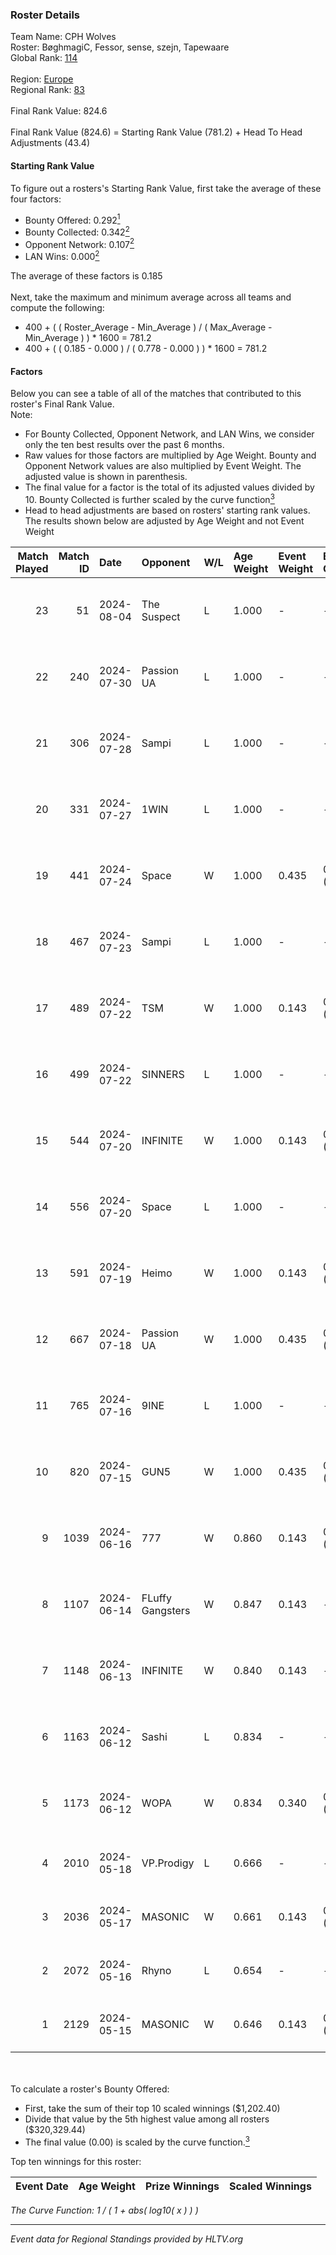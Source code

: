 ### Roster Details<br />
Team Name: CPH Wolves<br />
Roster: BøghmagiC, Fessor, sense, szejn, Tapewaare<br />
Global Rank: [114](../standings_global.md)<br />
<br />
Region: [Europe]( ../standings_europe.md)<br />
Regional Rank: [83]( ../standings_europe.md)<br />
<br />
Final Rank Value:  824.6<br />
<br />
Final Rank Value (824.6) = Starting Rank Value (781.2) + Head To Head Adjustments (43.4)<br />

#### Starting Rank Value<br />
To figure out a rosters's Starting Rank Value, first take the average of these four factors:<br />
- Bounty Offered: 0.292[<sup>1</sup>](#table2)
- Bounty Collected: 0.342[<sup>2</sup>](#table1)
- Opponent Network: 0.107[<sup>2</sup>](#table1)
- LAN Wins: 0.000[<sup>2</sup>](#table1)

The average of these factors is 0.185<br />
<br />
Next, take the maximum and minimum average across all teams and compute the following:<br />
- 400 + ( ( Roster_Average - Min_Average ) / ( Max_Average - Min_Average ) ) * 1600 = 781.2
- 400 + ( ( 0.185 - 0.000 ) / ( 0.778 - 0.000 ) ) * 1600 = 781.2


#### Factors<br />
Below you can see a table of all of the matches that contributed to this roster's Final Rank Value.<br />
Note:<br />

- For Bounty Collected, Opponent Network, and LAN Wins, we consider only the ten best results over the past 6 months.
- Raw values for those factors are multiplied by Age Weight. Bounty and Opponent Network values are also multiplied by Event Weight. The adjusted value is shown in parenthesis.
- The final value for a factor is the total of its adjusted values divided by 10. Bounty Collected is further scaled by the curve function[<sup>3</sup>](#curveFunction)
- Head to head adjustments are based on rosters' starting rank values. The results shown below are adjusted by Age Weight and not Event Weight
<span id="table1"></span><br />


| Match Played | Match ID | Date       | Opponent         | W/L | Age Weight | Event Weight | Bounty Collected | Opponent Network | LAN Wins  | H2H Adj. | Roster                                      |
| -: | -: | :- | :- | :- | :- | :- | :- | :- | :- | -: | :- |
|           23 |       51 | 2024-08-04 | The Suspect      | L   | 1.000      | -            | -                | -                | -         |   -14.00 | BøghmagiC, Fessor, sense, szejn, Tapewaare  |
|           22 |      240 | 2024-07-30 | Passion UA       | L   | 1.000      | -            | -                | -                | -         |    -6.21 | BøghmagiC, Fessor, sense, szejn, Tapewaare  |
|           21 |      306 | 2024-07-28 | Sampi            | L   | 1.000      | -            | -                | -                | -         |   -12.81 | BøghmagiC, Fessor, sense, szejn, Tapewaare  |
|           20 |      331 | 2024-07-27 | 1WIN             | L   | 1.000      | -            | -                | -                | -         |   -10.28 | BøghmagiC, Fessor, sense, szejn, Tapewaare  |
|           19 |      441 | 2024-07-24 | Space            | W   | 1.000      | 0.435        | 0.006 (0.003)    | 0.429 (0.187)    | 0 (0.000) |    18.40 | BøghmagiC, Fessor, sense, szejn, Tapewaare  |
|           18 |      467 | 2024-07-23 | Sampi            | L   | 1.000      | -            | -                | -                | -         |   -13.54 | BøghmagiC, Fessor, sense, szejn, Tapewaare  |
|           17 |      489 | 2024-07-22 | TSM              | W   | 1.000      | 0.143        | 0.040 (0.006)    | 0.461 (0.066)    | 0 (0.000) |    22.88 | BøghmagiC, Fessor, sense, szejn, Tapewaare  |
|           16 |      499 | 2024-07-22 | SINNERS          | L   | 1.000      | -            | -                | -                | -         |    -9.50 | BøghmagiC, Fessor, sense, szejn, Tapewaare  |
|           15 |      544 | 2024-07-20 | INFINITE         | W   | 1.000      | 0.143        | 0.000 (0.000)    | 0.182 (0.026)    | 0 (0.000) |     6.24 | BøghmagiC, Fessor, sense, szejn, Tapewaare  |
|           14 |      556 | 2024-07-20 | Space            | L   | 1.000      | -            | -                | -                | -         |   -12.60 | BøghmagiC, Fessor, sense, szejn, Tapewaare  |
|           13 |      591 | 2024-07-19 | Heimo            | W   | 1.000      | 0.143        | 0.006 (0.001)    | 0.103 (0.015)    | 0 (0.000) |     7.59 | BøghmagiC, Fessor, sense, szejn, Tapewaare  |
|           12 |      667 | 2024-07-18 | Passion UA       | W   | 1.000      | 0.435        | 0.173 (0.075)    | 1.000 (0.435)    | 0 (0.000) |    23.61 | BøghmagiC, Fessor, sense, szejn, Tapewaare  |
|           11 |      765 | 2024-07-16 | 9INE             | L   | 1.000      | -            | -                | -                | -         |   -12.37 | BøghmagiC, Fessor, sense, shadiy, Tapewaare |
|           10 |      820 | 2024-07-15 | GUN5             | W   | 1.000      | 0.435        | 0.072 (0.031)    | 0.550 (0.239)    | 0 (0.000) |    22.19 | BøghmagiC, Fessor, sense, szejn, Tapewaare  |
|            9 |     1039 | 2024-06-16 | 777              | W   | 0.860      | 0.143        | 0.015 (0.002)    | 0.173 (0.021)    | 0 (0.000) |    10.33 | BøghmagiC, Fessor, szejn, Tapewaare, tOPZ   |
|            8 |     1107 | 2024-06-14 | FLuffy Gangsters | W   | 0.847      | 0.143        | -                | 0.216 (0.026)    | 0 (0.000) |     6.47 | BøghmagiC, Fessor, szejn, Tapewaare, tOPZ   |
|            7 |     1148 | 2024-06-13 | INFINITE         | W   | 0.840      | 0.143        | -                | 0.182 (0.022)    | 0 (0.000) |     5.55 | BøghmagiC, Fessor, szejn, Tapewaare, tOPZ   |
|            6 |     1163 | 2024-06-12 | Sashi            | L   | 0.834      | -            | -                | -                | -         |    -2.42 | BøghmagiC, Fessor, szejn, Tapewaare, tOPZ   |
|            5 |     1173 | 2024-06-12 | WOPA             | W   | 0.834      | 0.340        | 0.001 (0.000)    | 0.121 (0.034)    | 0 (0.000) |     7.18 | BøghmagiC, Fessor, szejn, Tapewaare, tOPZ   |
|            4 |     2010 | 2024-05-18 | VP.Prodigy       | L   | 0.666      | -            | -                | -                | -         |    -7.98 | Basso, BøghmagiC, Fessor, szejn, vigg0      |
|            3 |     2036 | 2024-05-17 | MASONIC          | W   | 0.661      | 0.143        | 0.009 (0.001)    | -                | -         |    10.13 | Basso, BøghmagiC, Fessor, szejn, vigg0      |
|            2 |     2072 | 2024-05-16 | Rhyno            | L   | 0.654      | -            | -                | -                | -         |    -5.35 | Basso, BøghmagiC, Fessor, szejn, vigg0      |
|            1 |     2129 | 2024-05-15 | MASONIC          | W   | 0.646      | 0.143        | 0.009 (0.001)    | -                | -         |     9.95 | Basso, BøghmagiC, Fessor, szejn, vigg0      |

<br />
<span id="table2"></span><br />
To calculate a roster's Bounty Offered:<br />

- First, take the sum of their top 10 scaled winnings ($1,202.40)
- Divide that value by the 5th highest value among all rosters ($320,329.44)
- The final value (0.00) is scaled by the curve function.[<sup>3</sup>](#curveFunction)

Top ten winnings for this roster:<br />

| Event Date | Age Weight | Prize Winnings | Scaled Winnings |
| :- | -: | :- | :- |


<span id="curveFunction"></span>_The Curve Function: 1 / ( 1 + abs( log10( x ) ) )_<br />

---
_Event data for Regional Standings provided by HLTV.org_<br />
